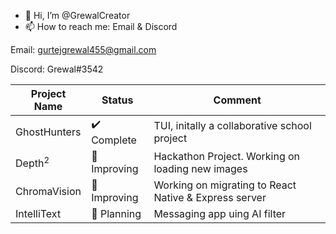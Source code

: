 - 👋 Hi, I’m @GrewalCreator
- 📫 How to reach me: Email & Discord

Email: gurtejgrewal455@gmail.com

Discord: Grewal#3542


| Project Name | Status  | Comment  |
| ------------ | ------- | -------- |
| GhostHunters | :heavy_check_mark: Complete | TUI, initally a collaborative school project |
| Depth<sup>2</sup> | :construction: Improving | Hackathon Project. Working on loading new images |
| ChromaVision | :construction: Improving | Working on migrating to React Native & Express server |
| IntelliText | :thinking: Planning | Messaging app uing AI filter |
